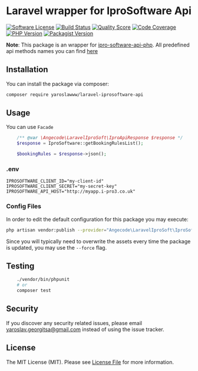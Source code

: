 # Laravel wrapper for IproSoftware Api

[![Software License](https://img.shields.io/badge/license-MIT-brightgreen.svg?style=flat-square)](LICENSE.md)
[![Build Status](https://travis-ci.org/yaroslawww/laravel-iprosoftware-api.svg?branch=master)](https://travis-ci.org/yaroslawww/laravel-iprosoftware-api) 
[![Quality Score](https://img.shields.io/scrutinizer/g/yaroslawww/laravel-iprosoftware-api.svg?b=master)](https://scrutinizer-ci.com/g/yaroslawww/laravel-iprosoftware-api/?branch=master)
[![Code Coverage](https://scrutinizer-ci.com/g/yaroslawww/laravel-iprosoftware-api/badges/coverage.png?b=master)](https://scrutinizer-ci.com/g/yaroslawww/laravel-iprosoftware-api/?branch=master)
[![PHP Version](https://img.shields.io/travis/php-v/yaroslawww/laravel-iprosoftware-api.svg?style=flat-square)](https://packagist.org/packages/yaroslawww/laravel-iprosoftware-api)
[![Packagist Version](https://img.shields.io/packagist/v/yaroslawww/laravel-iprosoftware-api.svg)](https://packagist.org/packages/yaroslawww/laravel-iprosoftware-api)


**Note**: This package is an wrapper for [ipro-software-api-php](https://github.com/yaroslawww/ipro-software-api-php). All predefined api methods names you can find [here](https://github.com/yaroslawww/ipro-software-api-php/blob/master/src/Traits/HasApiMethods.php)

## Installation

You can install the package via composer:

```bash
composer require yaroslawww/laravel-iprosoftware-api
```

## Usage

You can use `Facade`
```php
    /** @var \Angecode\LaravelIproSoft\IproApiResponse $response */
    $response = IproSoftware::getBookingRulesList();

    $bookingRules = $response->json();
```

### .env
```dotenv
IPROSOFTWARE_CLIENT_ID="my-client-id"
IPROSOFTWARE_CLIENT_SECRET="my-secret-key"
IPROSOFTWARE_API_HOST="http://myapp.i-pro3.co.uk"
```

### Config Files

In order to edit the default configuration for this package you may execute:

```bash
php artisan vendor:publish --provider="Angecode\LaravelIproSoft\IproSoftwareProvider" 
```
Since you will typically need to overwrite the assets every time the package is updated, you may use the `--force` flag.

## Testing

``` bash
    ./vendor/bin/phpunit
    # or
    composer test
```

## Security
If you discover any security related issues, please email yaroslav.georgitsa@gmail.com instead of using the issue tracker.

## License

The MIT License (MIT). Please see [License File](LICENSE.md) for more information.
